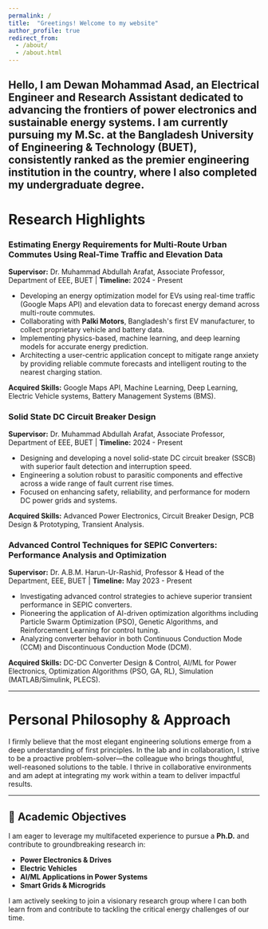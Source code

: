 ```yaml
---
permalink: /
title:  "Greetings! Welcome to my website"
author_profile: true
redirect_from: 
  - /about/
  - /about.html
---
```


Hello, I am Dewan Mohammad Asad, an Electrical Engineer and Research Assistant dedicated to advancing the frontiers of power electronics and sustainable energy systems. I am currently pursuing my M.Sc. at the Bangladesh University of Engineering & Technology (BUET), consistently ranked as the premier engineering institution in the country, where I also completed my undergraduate degree.
---


Research Highlights
===================

### Estimating Energy Requirements for Multi-Route Urban Commutes Using Real-Time Traffic and Elevation Data
**Supervisor:** Dr. Muhammad Abdullah Arafat, Associate Professor, Department of EEE, BUET | **Timeline:** 2024 - Present

- Developing an energy optimization model for EVs using real-time traffic (Google Maps API) and elevation data to forecast energy demand across multi-route commutes.
- Collaborating with **Palki Motors**, Bangladesh's first EV manufacturer, to collect proprietary vehicle and battery data.
- Implementing physics-based, machine learning, and deep learning models for accurate energy prediction.
- Architecting a user-centric application concept to mitigate range anxiety by providing reliable commute forecasts and intelligent routing to the nearest charging station.

**Acquired Skills:** Google Maps API, Machine Learning, Deep Learning, Electric Vehicle systems, Battery Management Systems (BMS).

### Solid State DC Circuit Breaker Design
**Supervisor:** Dr. Muhammad Abdullah Arafat, Associate Professor, Department of EEE, BUET | **Timeline:** 2024 - Present

- Designing and developing a novel solid-state DC circuit breaker (SSCB) with superior fault detection and interruption speed.
- Engineering a solution robust to parasitic components and effective across a wide range of fault current rise times.
- Focused on enhancing safety, reliability, and performance for modern DC power grids and systems.

**Acquired Skills:** Advanced Power Electronics, Circuit Breaker Design, PCB Design & Prototyping, Transient Analysis.

### Advanced Control Techniques for SEPIC Converters: Performance Analysis and Optimization
**Supervisor:** Dr. A.B.M. Harun-Ur-Rashid, Professor & Head of the Department, EEE, BUET | **Timeline:** May 2023 - Present

- Investigating advanced control strategies to achieve superior transient performance in SEPIC converters.
- Pioneering the application of AI-driven optimization algorithms including Particle Swarm Optimization (PSO), Genetic Algorithms, and Reinforcement Learning for control tuning.
- Analyzing converter behavior in both Continuous Conduction Mode (CCM) and Discontinuous Conduction Mode (DCM).

**Acquired Skills:** DC-DC Converter Design & Control, AI/ML for Power Electronics, Optimization Algorithms (PSO, GA, RL), Simulation (MATLAB/Simulink, PLECS).

---


Personal Philosophy & Approach
===================


I firmly believe that the most elegant engineering solutions emerge from a deep understanding of first principles. In the lab and in collaboration, I strive to be a proactive problem-solver—the colleague who brings thoughtful, well-reasoned solutions to the table. I thrive in collaborative environments and am adept at integrating my work within a team to deliver impactful results.

---

## 🚀 Academic Objectives

I am eager to leverage my multifaceted experience to pursue a **Ph.D.** and contribute to groundbreaking research in:

*   **Power Electronics & Drives**
*   **Electric Vehicles**
*   **AI/ML Applications in Power Systems**
*   **Smart Grids & Microgrids**

I am actively seeking to join a visionary research group where I can both learn from and contribute to tackling the critical energy challenges of our time.
